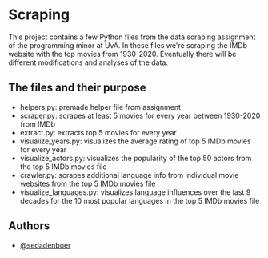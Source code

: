 
# Scraping

This project contains a few Python files from the data scraping assignment of the programming minor at UvA. In these files we're scraping the IMDb website with the top movies from 1930-2020. Eventually there will be different modifications and analyses of the data.

## The files and their purpose
- helpers.py: premade helper file from assignment
- scraper.py: scrapes at least 5 movies for every year between 1930-2020 from IMDb 
- extract.py: extracts top 5 movies for every year
- visualize_years.py: visualizes the average rating of top 5 IMDb movies for every year
- visualize_actors.py: visualizes the popularity of the top 50 actors from the top 5 IMDb movies file
- crawler.py: scrapes additional language info from individual movie websites from the top 5 IMDb movies file
- visualize_languages.py: visualizes language influences over the last 9 decades for the 10 most popular languages in the top 5 IMDb movies file


## Authors

- [@sedadenboer](https://www.github.com/sedadenboer)
